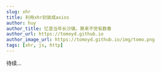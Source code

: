 ```yaml
---
slug: xhr
title: 利用xhr封装成axios
author: huy
author_title: 忆昔当年长沙镇，算来不觉有数春
author_url: https://tomoyd.github.io
author_image_url: https://tomoyd.github.io/img/tomo.png
tags: [xhr, js, http]
---
```


待续...
